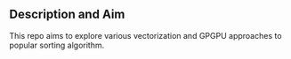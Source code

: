 ## Description and Aim
This repo aims to explore various vectorization and GPGPU approaches to popular sorting algorithm.
